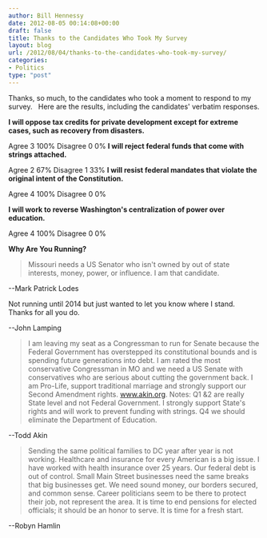 ```yaml
---
author: Bill Hennessy
date: 2012-08-05 00:14:08+00:00
draft: false
title: Thanks to the Candidates Who Took My Survey
layout: blog
url: /2012/08/04/thanks-to-the-candidates-who-took-my-survey/
categories:
- Politics
type: "post"
---
```


Thanks, so much, to the candidates who took a moment to respond to my survey.   Here are the results, including the candidates' verbatim responses.

**I will oppose tax credits for private development except for extreme cases, such as recovery from disasters.**

Agree 3 100%
Disagree 0 0%
**I will reject federal funds that come with strings attached.**

Agree 2 67%
Disagree 1 33%
**I will resist federal mandates that violate the original intent of the Constitution.**

Agree 4 100%
Disagree 0 0%

**I will work to reverse Washington's centralization of power over education.**

Agree 4 100%
Disagree 0 0%

**Why Are You Running?**


> Missouri needs a US Senator who isn't owned by out of state interests, money, power, or influence. I am that candidate.


--Mark Patrick Lodes


> 
Not running until 2014 but just wanted to let you know where I stand. Thanks for all you do.


--John Lamping


> I am leaving my seat as a Congressman to run for Senate because the Federal Government has overstepped its constitutional bounds and is spending future generations into debt. I am rated the most conservative Congressman in MO and we need a US Senate with conservatives who are serious about cutting the government back. I am Pro-Life, support traditional marriage and strongly support our Second Amendment rights. www.akin.org. Notes: Q1 &2 are really State level and not Federal Government. I strongly support State's rights and will work to prevent funding with strings. Q4 we should eliminate the Department of Education.


--Todd Akin


> Sending the same political families to DC year after year is not working. Healthcare and insurance for every American is a big issue. I have worked with health insurance over 25 years. Our federal debt is out of control. Small Main Street businesses need the same breaks that big businesses get. We need sound money, our borders secured, and common sense. Career politicians seem to be there to protect their job, not represent the area. It is time to end pensions for elected officials; it should be an honor to serve. It is time for a fresh start.


--Robyn Hamlin




